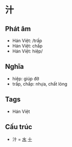 # 汁

## Phát âm
* Hán Việt: /trấp
* Hán Việt: chấp
* Hán Việt: hiệp/

## Nghĩa
* hiệp: giúp đỡ
* trấp, chấp: nhựa, chất lỏng

## Tags
* Hán Việt

## Cấu trúc
* 汁 = [水](水.md) [十](十.md)

<script>window.HANZI_FIELD='汁';</script>